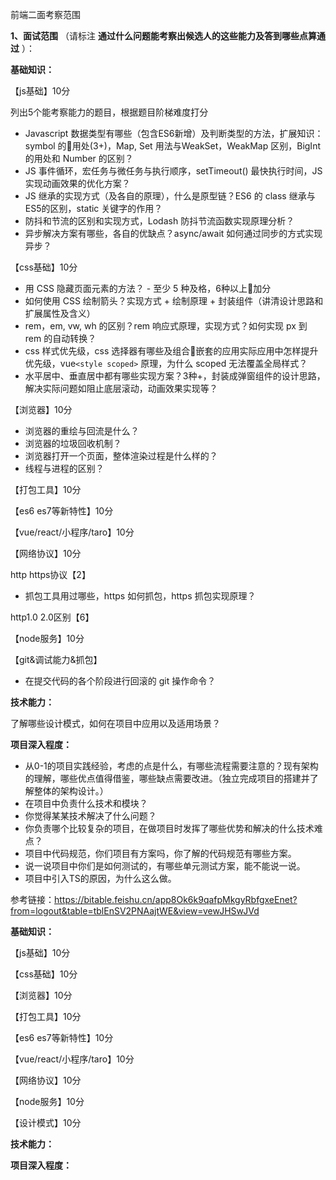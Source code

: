 前端二面考察范围

 **1、面试范围** （请标注 **通过什么问题能考察出候选人的这些能力及答到哪些点算通过** ）：

**基础知识：**

【js基础】10分

列出5个能考察能力的题目，根据题目阶梯难度打分

* Javascript 数据类型有哪些（包含ES6新增）及判断类型的方法，扩展知识：symbol 的用处(3+)，Map, Set 用法与WeakSet，WeakMap 区别，BigInt 的用处和 Number 的区别？
* JS 事件循环，宏任务与微任务与执行顺序，setTimeout() 最快执行时间，JS 实现动画效果的优化方案？
* JS 继承的实现方式（及各自的原理），什么是原型链？ES6 的 class 继承与 ES5的区别，static 关键字的作用？
* 防抖和节流的区别和实现方式，Lodash 防抖节流函数实现原理分析？
* 异步解决方案有哪些，各自的优缺点？async/await 如何通过同步的方式实现异步？

【css基础】10分

* 用 CSS 隐藏页面元素的方法？ - 至少 5 种及格，6种以上加分
* 如何使用 CSS 绘制箭头？实现方式 + 绘制原理 + 封装组件（讲清设计思路和扩展属性及含义）
* rem，em, vw, wh 的区别？rem 响应式原理，实现方式？如何实现 px 到 rem 的自动转换？
* css 样式优先级，css 选择器有哪些及组合嵌套的应用实际应用中怎样提升优先级，vue`<style scoped>` 原理，为什么 scoped 无法覆盖全局样式？
* 水平居中、垂直居中都有哪些实现方案？3种+，封装成弹窗组件的设计思路，解决实际问题如阻止底层滚动，动画效果实现等？

【浏览器】10分

* 浏览器的重绘与回流是什么？
* 浏览器的垃圾回收机制？
* 浏览器打开一个页面，整体渲染过程是什么样的？
* 线程与进程的区别？

【打包工具】10分

【es6 es7等新特性】10分

【vue/react/小程序/taro】10分

【网络协议】10分

http https协议【2】

* 抓包工具用过哪些，https 如何抓包，https 抓包实现原理？

http1.0 2.0区别【6】

【node服务】10分

【git&调试能力&抓包】

* 在提交代码的各个阶段进行回滚的 git 操作命令？

**技术能力：**

了解哪些设计模式，如何在项目中应用以及适用场景？

**项目深入程度：**

* 从0-1的项目实践经验，考虑的点是什么，有哪些流程需要注意的？现有架构的理解，哪些优点值得借鉴，哪些缺点需要改进。（独立完成项目的搭建并了解整体的架构设计。）
* 在项目中负责什么技术和模块？
* 你觉得某某技术解决了什么问题？
* 你负责哪个比较复杂的项目，在做项目时发挥了哪些优势和解决的什么技术难点？
* 项目中代码规范，你们项目有方案吗，你了解的代码规范有哪些方案。
* 说一说项目中你们是如何测试的，有哪些单元测试方案，能不能说一说。
* 项目中引入TS的原因，为什么这么做。

参考链接：https://bitable.feishu.cn/app8Ok6k9qafpMkgyRbfgxeEnet?from=logout&table=tblEnSV2PNAajtWE&view=vewJHSwJVd

**基础知识：**

【js基础】10分

【css基础】10分

【浏览器】10分

【打包工具】10分

【es6 es7等新特性】10分

【vue/react/小程序/taro】10分

【网络协议】10分

【node服务】10分

【设计模式】10分

**技术能力：**

**项目深入程度：**
